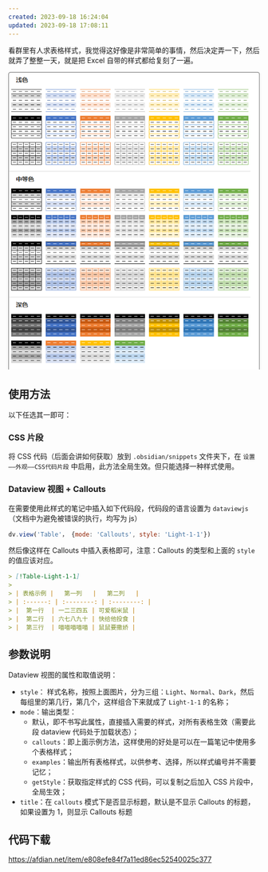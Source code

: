 ```yaml
---
created: 2023-09-18 16:24:04
updated: 2023-09-18 17:08:11
---
```

看群里有人求表格样式，我觉得这好像是非常简单的事情，然后决定弄一下，然后就弄了整整一天，就是把 Excel 自带的样式都给复刻了一遍。

![](./preview.png)

## 使用方法

以下任选其一即可：

### CSS 片段

将 CSS 代码（后面会讲如何获取）放到 `.obsidian/snippets` 文件夹下，在 `设置——外观——CSS代码片段` 中启用，此方法全局生效。但只能选择一种样式使用。

### Dataview 视图 + Callouts

在需要使用此样式的笔记中插入如下代码段，代码段的语言设置为 `dataviewjs`（文档中为避免被错误的执行，均写为 js）

```js
dv.view('Table'， {mode: 'Callouts', style: 'Light-1-1'})
```

然后像这样在 Callouts 中插入表格即可，注意：Callouts 的类型和上面的 `style` 的值应该对应。

```markdown
> [!Table-Light-1-1]
>
> | 表格示例 |   第一列   |   第二列   |
> | :------: | :--------: | :--------: |
> |  第一行  | 一二三四五 | 可爱稻米鼠 |
> |  第二行  | 六七八九十 | 快给他投食 |
> |  第三行  | 喵喵喵喵喵 | 鼠鼠要撒娇 |
```

## 参数说明

Dataview 视图的属性和取值说明：

- `style`： 样式名称，按照上面图片，分为三组：`Light`、`Normal`、`Dark`，然后每组里的第几行，第几个，这样组合下来就成了 `Light-1-1` 的名称；
- `mode`：输出类型：
  - 默认，即不书写此属性，直接插入需要的样式，对所有表格生效（需要此段 dataview 代码处于加载状态）；
  - `callouts`：即上面示例方法，这样使用的好处是可以在一篇笔记中使用多个表格样式；
  - `examples`：输出所有表格样式，以供参考、选择，所以样式编号并不需要记忆；
  - `getStyle`：获取指定样式的 CSS 代码，可以复制之后加入 CSS 片段中，全局生效；
- `title`：在 `callouts` 模式下是否显示标题，默认是不显示 Callouts 的标题，如果设置为 1，则显示 Callouts 标题

## 代码下载

https://afdian.net/item/e808efe84f7a11ed86ec52540025c377